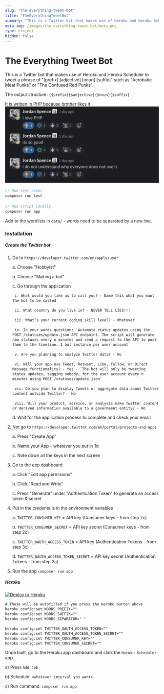 ```yaml
---
slug: "the-everything-tweet-bot"
title: "TheEverythingTweetBot"
summary: "This is a Twitter bot that makes use of Heroku and Heroku Scheduler to tweet"
meta_img: /images/the-everything-tweet-bot/meta.png 
type: project
hidden: false
---
```


# The Everything Tweet Bot

This is a Twitter bot that makes use of Heroku and Heroku Scheduler to tweet a phrase of "[prefix] [adjective] [noun] [suffix]" such as "Acrobatic Meat Punks" or "The Confused Red Punks".

The output structure: `{$prefix}{$adjective}{$noun}{$suffix}`

It is written in PHP because brother likes it
![images/the-everything-tweet-bot/jordan.png](images/the-everything-tweet-bot/jordan.png)

```php
// Run test cases
composer run test

// Run script locally
composer run app
```

Add to the wordlists in `data/` - words need to be separated by a new line.

### Installation

##### Create the Twitter bot

1. Go to `https://developer.twitter.com/en/apply/user`

    a. Choose "Hobbyist"

    b. Choose "Making a bot"
    
    c. Go through the application

        i. What would you like us to call you? - Name this what you want the bot to be called

        ii. What country do you live in? - NEVER TELL LIES!!!

        iii. What’s your current coding skill level? - Whatever

        iv. In your words question: `Automate status updates using the POST /statuses/update.json API endpoint. The script will generate new statuses every n minutes and send a request to the API to post them to the timeline. 1 bot instance per user account`

        v. Are you planning to analyze Twitter data? - No

        vi. Will your app use Tweet, Retweet, Like, Follow, or Direct Message functionality? - Yes - `The bot will only be tweeting status updates, tagging nobody, for the user account every n minutes using POST /statuses/update.json`

        vii. Do you plan to display Tweets or aggregate data about Twitter content outside Twitter? - No

        viii. Will your product, service, or analysis make Twitter content or derived information available to a government entity? - No

    d. Wait for the application process to complete and check your email

2. Not go to `https://developer.twitter.com/en/portal/projects-and-apps`

    a. Press "Create App"

    b. Name your App - whatever you put in 1ci

    c. Note down all the keys in the next screen

3. Go to the app dashboard

    a. Click "Edit app permisions"

    b. Click "Read and Write"

    c. Press "Generate" under "Authentication Token" to generate an access token & secret

4. Put in the credentails in the environment variables

    a. `TWITTER_CONSUMER_KEY` = API key (Consumer keys - from step 2c)

    b. `TWITTER_CONSUMER_SECRET` =  API key secret (Consumer keys - from step 2c)

    c. `TWITTER_OAUTH_ACCESS_TOKEN` = API key (Authentication Tokens - from step 3c)

    d. `TWITTER_OAUTH_ACCESS_TOKEN_SECRET` = API key secret (Authentication Tokens - from step 3c)

5. Run the app `composer run app`

##### Heroku

[![Deploy to Heroku](https://www.herokucdn.com/deploy/button.svg)](https://dashboard.heroku.com/new?template=https%3A%2F%2Fgithub.com%2F409H%2FTheEverthingTweetBot)

```
# These will be autofilled if you press the Heroku button above
heroku config:set WORDS_PREFIX=""
heroku config:set WORDS_SUFFIX=""
heroku config:set WORDS_SEPARATOR=" "

heroku config:set TWITTER_OAUTH_ACCESS_TOKEN=""
heroku config:set TWITTER_OAUTH_ACCESS_TOKEN_SECRET=""
heroku config:set TWITTER_CONSUMER_KEY=""
heroku config:set TWITTER_CONSUMER_SECRET=""
```

Once built, go to the Heroku app dashboard and click the `Heroku Scheduler` app.

a) Press `Add Job`

b) Schedule: `<whatever interval you want>`

c) Run command: `composer run app`